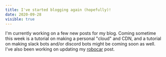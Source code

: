 ```yaml
---
title: I've started blogging again (hopefully)!
date: 2020-09-28
visible: true
---
```

I'm currently working on a few new posts for my blog. Coming sometime this week is a tutorial on making a personal "cloud" and CDN, and a tutorial on making slack bots and/or discord bots might be coming soon as well. I've also been working on updating my [robocar](https://benjaminashbaugh.me/projects/self-driving-car-process) post.